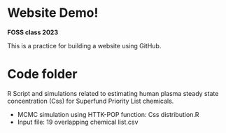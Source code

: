 # Website Demo!

**FOSS class 2023**

This is a practice for building a website using GitHub.

# Code folder

R Script and simulations related to estimating human plasma steady state concentration (Css) for Superfund Priority List chemicals.

- MCMC simulation using HTTK-POP function: Css distribution.R
- Input file: 19 overlapping chemical list.csv
